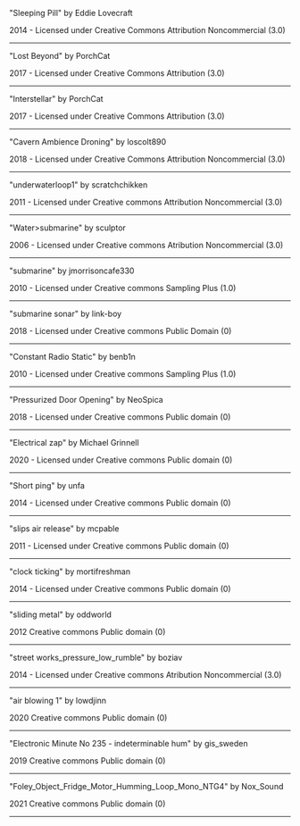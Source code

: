 "Sleeping Pill"
by Eddie Lovecraft

2014 - Licensed under
Creative Commons
Attribution Noncommercial (3.0)

---

"Lost Beyond"
by PorchCat

2017 - Licensed under
Creative Commons
Attribution (3.0)

---

"Interstellar"
by PorchCat

2017 - Licensed under
Creative Commons
Attribution (3.0)

---

"Cavern Ambience Droning"
by loscolt890

2018 - Licensed under
Creative Commons
Attribution Noncommercial (3.0)

---

"underwaterloop1"
by scratchchikken

2011 - Licensed under
Creative commons
Attribution Noncommercial (3.0)

---

"Water>submarine"
by sculptor

2006 - Licensed under
Creative commons
Atribution Noncommercial (3.0)

---

"submarine"
by jmorrisoncafe330

2010 - Licensed under
Creative commons
Sampling Plus (1.0)

---

"submarine sonar"
by link-boy

2018 - Licensed under
Creative commons
Public Domain (0)

---

"Constant Radio Static"
by benb1n

2010 - Licensed under
Creative commons
Sampling Plus (1.0)

---

"Pressurized Door Opening"
by NeoSpica

2018 - Licensed under
Creative commons
Public domain (0)

---

"Electrical zap"
by Michael Grinnell

2020 - Licensed under
Creative commons
Public domain (0)

---

"Short ping"
by unfa

2014 - Licensed under
Creative commons
Public domain (0)

---

"slips air release"
by mcpable

2011 - Licensed under
Creative commons
Public domain (0)

---

"clock ticking"
by mortifreshman

2014 - Licensed under
Creative commons
Public domain (0)

---

"sliding metal"
by oddworld

2012
Creative commons
Public domain (0)

---

"street works_pressure_low_rumble"
by boziav

2014 - Licensed under
Creative commons
Atribution Noncommercial (3.0)

---

"air blowing 1"
by lowdjinn

2020
Creative commons
Public domain (0)

---

"Electronic Minute No 235 - indeterminable hum"
by gis_sweden

2019
Creative commons
Public domain (0)

---

"Foley_Object_Fridge_Motor_Humming_Loop_Mono_NTG4"
by Nox_Sound

2021
Creative commons
Public domain (0)

---

